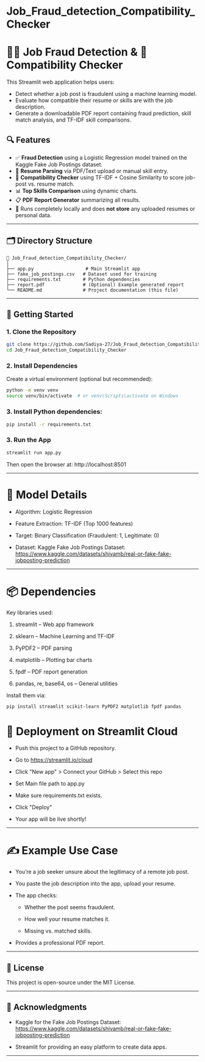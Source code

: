 # Job_Fraud_detection_Compatibility_Checker

# 🕵️‍♀️ Job Fraud Detection & 🎯 Compatibility Checker

This Streamlit web application helps users:
- Detect whether a job post is fraudulent using a machine learning model.
- Evaluate how compatible their resume or skills are with the job description.
- Generate a downloadable PDF report containing fraud prediction, skill match analysis, and TF-IDF skill comparisons.

## 🔍 Features

- ✅ **Fraud Detection** using a Logistic Regression model trained on the Kaggle Fake Job Postings dataset.
- 📄 **Resume Parsing** via PDF/Text upload or manual skill entry.
- 🎯 **Compatibility Checker** using TF-IDF + Cosine Similarity to score job-post vs. resume match.
- 📊 **Top Skills Comparison** using dynamic charts.
- 📋 **PDF Report Generator** summarizing all results.
- 🔐 Runs completely locally and does **not store** any uploaded resumes or personal data.

---

## 🗂️ Directory Structure

```
📁 Job_Fraud_detection_Compatibility_Checker/
│
├── app.py                   # Main Streamlit app
├── fake_job_postings.csv   # Dataset used for training
├── requirements.txt        # Python dependencies
├── report.pdf              # (Optional) Example generated report
└── README.md               # Project documentation (this file)
```

---

## 🚀 Getting Started

### 1. Clone the Repository

```bash
git clone https://github.com/Sadiya-27/Job_Fraud_detection_Compatibility_Checker.git
cd Job_Fraud_detection_Compatibility_Checker
```

### 2. Install Dependencies
Create a virtual environment (optional but recommended):

```bash
python -m venv venv
source venv/bin/activate  # or venv\Scripts\activate on Windows
```
### 3. Install Python dependencies:

```bash
pip install -r requirements.txt
```

### 3. Run the App

```bash
streamlit run app.py
```
Then open the browser at: http://localhost:8501

---

# 🧠 Model Details
- Algorithm: Logistic Regression

- Feature Extraction: TF-IDF (Top 1000 features)

- Target: Binary Classification (Fraudulent: 1, Legitimate: 0)

- Dataset: Kaggle Fake Job Postings Dataset: https://www.kaggle.com/datasets/shivamb/real-or-fake-fake-jobposting-prediction

---

# 📦 Dependencies
Key libraries used:

1. streamlit – Web app framework

2. sklearn – Machine Learning and TF-IDF

3. PyPDF2 – PDF parsing

4. matplotlib – Plotting bar charts

5. fpdf – PDF report generation

6. pandas, re, base64, os – General utilities

Install them via:

```bash
pip install streamlit scikit-learn PyPDF2 matplotlib fpdf pandas
```

# 📁 Deployment on Streamlit Cloud
- Push this project to a GitHub repository.

- Go to https://streamlit.io/cloud

- Click "New app" > Connect your GitHub > Select this repo

- Set Main file path to app.py

- Make sure requirements.txt exists.

- Click "Deploy"

- Your app will be live shortly!

---

# ✍️ Example Use Case
- You’re a job seeker unsure about the legitimacy of a remote job post.

- You paste the job description into the app, upload your resume.

- The app checks:

  - Whether the post seems fraudulent.

  - How well your resume matches it.

  - Missing vs. matched skills.

- Provides a professional PDF report.
  
---

## 📄 License
This project is open-source under the MIT License.

---

## 🙌 Acknowledgments
- Kaggle for the Fake Job Postings Dataset: https://www.kaggle.com/datasets/shivamb/real-or-fake-fake-jobposting-prediction 

- Streamlit for providing an easy platform to create data apps.

---

